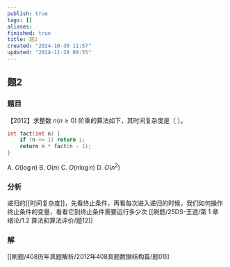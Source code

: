 ```yaml
---
publish: true
tags: []
aliases: 
finished: true
title: 题2
created: "2024-10-30 11:57"
updated: "2024-11-28 09:55"
---
```

## 题2
### 题目
【2012】求整数 $n(n\ge0)$ 阶乘的算法如下，其时间复杂度是（ ）。
```cpp
int fact(int n) {
    if (n <= 1) return 1;
    return n * fact(n - 1);
}
```
A. $O(\log n)$
B. $O(n)$
C. $O(n\log n)$
D. $O(n^2)$
### 分析
递归的[[时间复杂度]]，先看终止条件，再看每次进入递归的时候，我们如何操作终止条件的变量，看看它到终止条件需要运行多少次
[[刷题/25DS-王道/第 1 章 绪论/1.2 算法和算法评价/题12]]
### 解
[[刷题/408历年真题解析/2012年408真题数据结构篇/题01]]